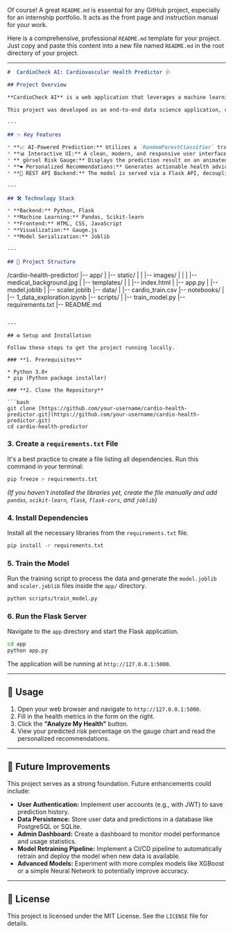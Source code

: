 Of course\! A great `README.md` is essential for any GitHub project, especially for an internship portfolio. It acts as the front page and instruction manual for your work.

Here is a comprehensive, professional `README.md` template for your project. Just copy and paste this content into a new file named `README.md` in the root directory of your project.

-----

```markdown
#  CardioCheck AI: Cardiovascular Health Predictor 🩺

## Project Overview

**CardioCheck AI** is a web application that leverages a machine learning model to predict the risk of cardiovascular disease based on a user's health metrics. The application provides an intuitive user interface to input health data and receive an instant risk assessment, complete with a visual gauge and personalized, non-prescriptive health recommendations.

This project was developed as an end-to-end data science application, covering everything from data cleaning and model training to deploying the model via a REST API and building a user-friendly frontend.

---

## ✨ Key Features

* **📈 AI-Powered Prediction:** Utilizes a `RandomForestClassifier` trained on a dataset of 70,000 patient records to predict risk probability.
* **📊 Interactive UI:** A clean, modern, and responsive user interface for easy data input.
* ** görsel Risk Gauge:** Displays the prediction result on an animated gauge chart for immediate visual feedback.
* **❤️ Personalized Recommendations:** Generates actionable health advice based on the user's specific input data and predicted risk.
* **🚀 REST API Backend:** The model is served via a Flask API, decoupling the ML logic from the frontend.

---

## 🛠️ Technology Stack

* **Backend:** Python, Flask
* **Machine Learning:** Pandas, Scikit-learn
* **Frontend:** HTML, CSS, JavaScript
* **Visualization:** Gauge.js
* **Model Serialization:** Joblib

---

## 📂 Project Structure

```

/cardio-health-predictor/
|-- app/
|   |-- static/
|   |   |-- images/
|   |   |   |-- medical\_background.jpg
|   |-- templates/
|   |   |-- index.html
|   |-- app.py
|   |-- model.joblib
|   |-- scaler.joblib
|-- data/
|   |-- cardio\_train.csv
|-- notebooks/
|   |-- 1\_data\_exploration.ipynb
|-- scripts/
|   |-- train\_model.py
|-- requirements.txt
|-- README.md

````

---

## ⚙️ Setup and Installation

Follow these steps to get the project running locally.

### **1. Prerequisites**

* Python 3.8+
* pip (Python package installer)

### **2. Clone the Repository**

```bash
git clone [https://github.com/your-username/cardio-health-predictor.git](https://github.com/your-username/cardio-health-predictor.git)
cd cardio-health-predictor
````

### **3. Create a `requirements.txt` File**

It's a best practice to create a file listing all dependencies. Run this command in your terminal:

```bash
pip freeze > requirements.txt
```

*(If you haven't installed the libraries yet, create the file manually and add `pandas`, `scikit-learn`, `flask`, `flask-cors`, and `joblib`)*

### **4. Install Dependencies**

Install all the necessary libraries from the `requirements.txt` file.

```bash
pip install -r requirements.txt
```

### **5. Train the Model**

Run the training script to process the data and generate the `model.joblib` and `scaler.joblib` files inside the `app/` directory.

```bash
python scripts/train_model.py
```

### **6. Run the Flask Server**

Navigate to the `app` directory and start the Flask application.

```bash
cd app
python app.py
```

The application will be running at `http://127.0.0.1:5000`.

-----

## 🚀 Usage

1.  Open your web browser and navigate to `http://127.0.0.1:5000`.
2.  Fill in the health metrics in the form on the right.
3.  Click the **"Analyze My Health"** button.
4.  View your predicted risk percentage on the gauge chart and read the personalized recommendations.

-----

## 🔮 Future Improvements

This project serves as a strong foundation. Future enhancements could include:

  * **User Authentication:** Implement user accounts (e.g., with JWT) to save prediction history.
  * **Data Persistence:** Store user data and predictions in a database like PostgreSQL or SQLite.
  * **Admin Dashboard:** Create a dashboard to monitor model performance and usage statistics.
  * **Model Retraining Pipeline:** Implement a CI/CD pipeline to automatically retrain and deploy the model when new data is available.
  * **Advanced Models:** Experiment with more complex models like XGBoost or a simple Neural Network to potentially improve accuracy.

-----

## 📄 License

This project is licensed under the MIT License. See the `LICENSE` file for details.

```
```